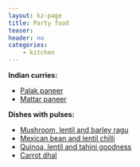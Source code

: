 ```yaml
---
layout: kz-page
title: Party food
teaser: 
header: no
categories:
    - kitchen
---
```


**Indian curries:**
* [Palak paneer](/kitchen/palak-paneer/)
* [Mattar paneer](/kitchen/mattar-paneer/)

**Dishes with pulses:**
* [Mushroom, lentil and barley ragu](/kitchen/mushroom-lentil-barley-ragu/)
* [Mexican bean and lentil chilli](/kitchen/bean-and-lentil-chilli/)
* [Quinoa, lentil and tahini goodness](/kitchen/quinoa-lentil-tahini-goodness/)
* [Carrot dhal](/kitchen/carrot-dhal/)